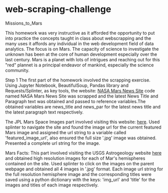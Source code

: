 # web-scraping-challenge
Missions_to_Mars


This homework was very instructive as it afforded the opportunity to put into practice the concepts taught in class about webscrapping and the many uses it affords any individual in the web development field of data analytics. The focus is on Mars. The capacity of science to investigate the unknown has been at the core of human development especially over the last century. Mars is a planet with lots of intrigues and reaching out for this "red" plannet is a principal endeavor of mankind, especially the science community.

Step 1
The first part of the homework involved the scrapping exercise. Using Jupyter Notebook, BeautifulSoup, Pandas library and Requests/Splinter, as key tools, the website: [NASA Mars News Site](https://mars.nasa.gov/news/) code named NASA Mars News Site was scrapped and the latest News Title and Paragraph text was obtained and passed to reference variables.The obtained variables are news_title and news_par for the latest news title and the latest paragraph text respectively.

The JPL Mars Space Images part involved visiting this website: [here](https://www.jpl.nasa.gov/spaceimages/?search=&category=Mars). Used splinter to navigate the site and found the image url for the current featured Mars image and assigned the url string to a variable called 'featured_image_url', also ensured the full size '.jpg' image was obtained. Presented a complete url string for the image.

Mars Facts: This part involved visiting the USGS Astrogeology website [here](https://astrogeology.usgs.gov/search/results?q=hemisphere+enhanced&k1=target&v1=Mars) and obtained high resolution images for each of Mar's hemispheres contained on the site. Used splinter to click on the images on the parent webpage and obtained all 4 images in '.jpg' format. Each image url string for the full resolution hemisphere image and the corresponding titles were saved using a python dictionary with the keys: 'img_url' and 'title' for the images and titles of each image respectively.

